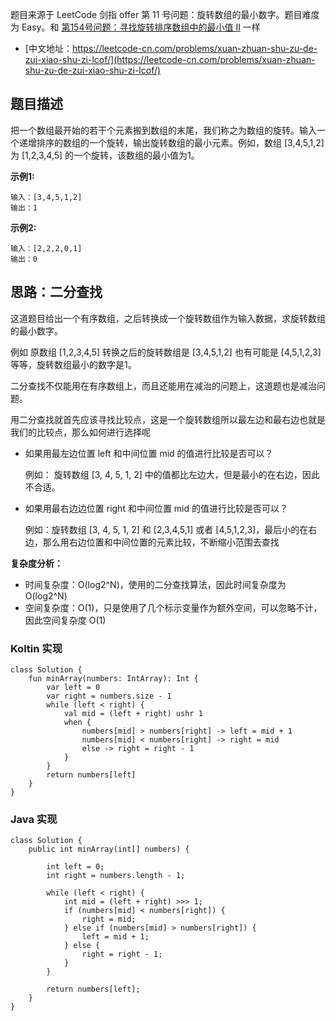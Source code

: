 题目来源于 LeetCode 剑指 offer 第 11 号问题：旋转数组的最小数字。题目难度为 Easy。和 [第154号问题：寻找旋转排序数组中的最小值 II](https://leetcode-cn.com/problems/find-minimum-in-rotated-sorted-array-ii/) 一样

* [中文地址：https://leetcode-cn.com/problems/xuan-zhuan-shu-zu-de-zui-xiao-shu-zi-lcof/](https://leetcode-cn.com/problems/xuan-zhuan-shu-zu-de-zui-xiao-shu-zi-lcof/)

## 题目描述

把一个数组最开始的若干个元素搬到数组的末尾，我们称之为数组的旋转。输入一个递增排序的数组的一个旋转，输出旋转数组的最小元素。例如，数组 [3,4,5,1,2] 为 [1,2,3,4,5] 的一个旋转，该数组的最小值为1。  

**示例1:**

```
输入：[3,4,5,1,2]
输出：1
```

**示例2:**

```
输入：[2,2,2,0,1]
输出：0
```

## 思路：二分查找

这道题目给出一个有序数组，之后转换成一个旋转数组作为输入数据，求旋转数组的最小数字。

例如 原数组 [1,2,3,4,5]  转换之后的旋转数组是 [3,4,5,1,2] 也有可能是 [4,5,1,2,3] 等等，旋转数组最小的数字是1。

二分查找不仅能用在有序数组上，而且还能用在减治的问题上，这道题也是减治问题。

用二分查找就首先应该寻找比较点，这是一个旋转数组所以最左边和最右边也就是我们的比较点，那么如何进行选择呢

* 如果用最左边位置 left 和中间位置 mid 的值进行比较是否可以？
    
    例如： 旋转数组 [3, 4, 5, 1, 2] 中的值都比左边大，但是最小的在右边，因此不合适。
   
* 如果用最右边边位置 right 和中间位置 mid 的值进行比较是否可以？ 
    
    例如：旋转数组 [3, 4, 5, 1, 2] 和 [2,3,4,5,1] 或者 [4,5,1,2,3]，最后小的在右边，那么用右边位置和中间位置的元素比较，不断缩小范围去查找
    
    
**复杂度分析：**

* 时间复杂度：O(log2^N)，使用的二分查找算法，因此时间复杂度为 O(log2^N)
* 空间复杂度：O(1)，只是使用了几个标示变量作为额外空间，可以忽略不计，因此空间复杂度 O(1)

<!-- tabs:start -->

### **Koltin 实现**

```
class Solution {
    fun minArray(numbers: IntArray): Int {
        var left = 0
        var right = numbers.size - 1
        while (left < right) {
            val mid = (left + right) ushr 1
            when {
                numbers[mid] > numbers[right] -> left = mid + 1
                numbers[mid] < numbers[right] -> right = mid
                else -> right = right - 1
            }
        }
        return numbers[left]
    }
}
```

### **Java 实现**

```
class Solution {
    public int minArray(int[] numbers) {

        int left = 0;
        int right = numbers.length - 1;

        while (left < right) {
            int mid = (left + right) >>> 1;
            if (numbers[mid] < numbers[right]) {
                right = mid;
            } else if (numbers[mid] > numbers[right]) {
                left = mid + 1;
            } else {
                right = right - 1;
            }
        }

        return numbers[left];
    }
}
```


<!-- tabs:end -->

